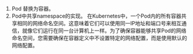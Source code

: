 1. Pod 替换为容器。
2. Pod中共享namespace的实现。
在Kubernetes中，一个Pod内的所有容器共享相同的网络命名空间。这意味着它们可以使用同一IP地址和端口号来相互通信，就像它们运行在同一台计算机上一样。为了确保容器能够共享Pod的网络命名空间，您需要确保在容器定义中不设置特定的网络配置，而是使用默认的网络配置。
